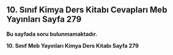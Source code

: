 ## 10. Sınıf Kimya Ders Kitabı Cevapları Meb Yayınları Sayfa 279

**Bu sayfada soru bulunmamaktadır.**

**10. Sınıf Meb Yayınları Kimya Ders Kitabı Sayfa 279**